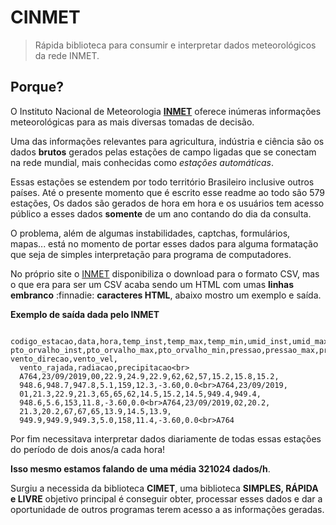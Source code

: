 # CINMET
> Rápida biblioteca para consumir e interpretar dados meteorológicos da rede INMET.

## Porque?

O Instituto Nacional de Meteorologia **[INMET](http://www.inmet.gov.br/portal/)**
oferece inúmeras informações meteorológicas para as mais diversas
tomadas de decisão.

Uma das informações relevantes para agricultura, indústria e ciência são os dados
**brutos** gerados pelas estações de campo ligadas que se conectam na rede mundial,
mais conhecidas como *estações automáticas*.

Essas estações se estendem por todo território Brasileiro inclusive outros países. Até
o presente momento que é escrito esse readme ao todo são 579 estações, Os dados
são gerados de hora em hora e os usuários tem acesso público a esses dados **somente**
de um ano contando do dia da consulta.

O problema, além de algumas instabilidades, captchas, formulários, mapas...
está no momento de portar esses dados para alguma formatação que
seja de simples interpretação para programa de computadores.

No próprio site o [INMET](http://www.inmet.gov.br/portal/) disponibiliza o download para
o formato CSV, mas o que era para ser um CSV acaba sendo um HTML com umas
**linhas embranco** :finnadie: **caracteres HTML**, abaixo mostro um exemplo e saída.

**Exemplo de saída dada pelo INMET**
```

codigo_estacao,data,hora,temp_inst,temp_max,temp_min,umid_inst,umid_max,umid_min,
pto_orvalho_inst,pto_orvalho_max,pto_orvalho_min,pressao,pressao_max,pressao_min,
vento_direcao,vento_vel,
  vento_rajada,radiacao,precipitacao<br>
  A764,23/09/2019,00,22.9,24.9,22.9,62,62,57,15.2,15.8,15.2,
  948.6,948.7,947.8,5.1,159,12.3,-3.60,0.0<br>A764,23/09/2019,
  01,21.3,22.9,21.3,65,65,62,14.5,15.2,14.5,949.4,949.4,
  948.6,5.6,153,11.8,-3.60,0.0<br>A764,23/09/2019,02,20.2,
  21.3,20.2,67,67,65,13.9,14.5,13.9,
  949.9,949.9,949.3,5.0,158,11.4,-3.60,0.0<br>A764
```

Por fim necessitava interpretar dados diariamente de todas essas estações do período
de dois anos/a cada hora!

**Isso mesmo estamos falando de uma média 321024 dados/h**.

Surgiu a necessida da biblioteca **CIMET**, uma biblioteca **SIMPLES, RÁPIDA e LIVRE** objetivo principal é conseguir obter, processar esses dados e dar a oportunidade de outros programas terem acesso a as informações geradas.
